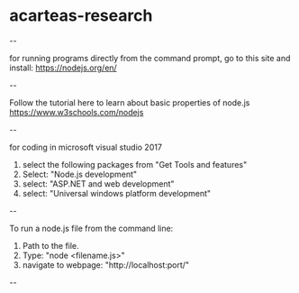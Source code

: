 # acarteas-research

--

for running programs directly from the command prompt, go to this site and install:
https://nodejs.org/en/

--

Follow the tutorial here to learn about basic properties of node.js
https://www.w3schools.com/nodejs

--

for coding in microsoft visual studio 2017 
1. select the following packages from "Get Tools and features"
2. Select: "Node.js development"
3. select: "ASP.NET and web development"
4. select: "Universal windows platform development"

--

To run a node.js file from the command line:
1. Path to the file.
2. Type: "node <filename.js>"
3. navigate to webpage: "http://localhost:port/"

--

